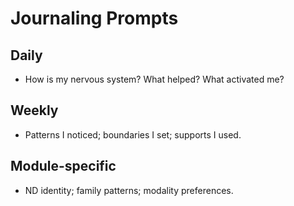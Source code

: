 # Journaling Prompts

## Daily
- How is my nervous system? What helped? What activated me?

## Weekly
- Patterns I noticed; boundaries I set; supports I used.

## Module-specific
- ND identity; family patterns; modality preferences.
